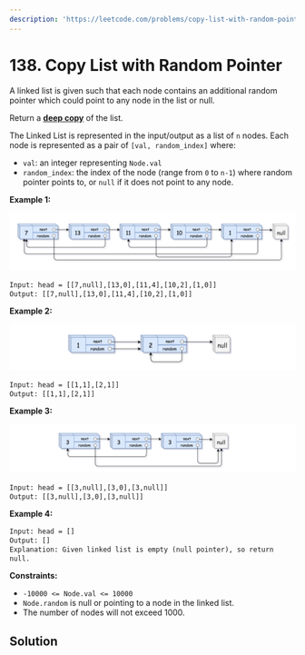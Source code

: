 ```yaml
---
description: 'https://leetcode.com/problems/copy-list-with-random-pointer/'
---
```


# 138. Copy List with Random Pointer



A linked list is given such that each node contains an additional random pointer which could point to any node in the list or null.

Return a [**deep copy**](https://en.wikipedia.org/wiki/Object_copying#Deep_copy) of the list.

The Linked List is represented in the input/output as a list of `n` nodes. Each node is represented as a pair of `[val, random_index]` where:

* `val`: an integer representing `Node.val`
* `random_index`: the index of the node \(range from `0` to `n-1`\) where random pointer points to, or `null` if it does not point to any node.

**Example 1:** 

![](../.gitbook/assets/e1.png)

```text
Input: head = [[7,null],[13,0],[11,4],[10,2],[1,0]]
Output: [[7,null],[13,0],[11,4],[10,2],[1,0]]
```

**Example 2:** 

![](../.gitbook/assets/e2.png)

```text
Input: head = [[1,1],[2,1]]
Output: [[1,1],[2,1]]
```

**Example 3:**

![](../.gitbook/assets/e3.png)

```text
Input: head = [[3,null],[3,0],[3,null]]
Output: [[3,null],[3,0],[3,null]]
```

**Example 4:**

```text
Input: head = []
Output: []
Explanation: Given linked list is empty (null pointer), so return null.
```

**Constraints:**

* `-10000 <= Node.val <= 10000`
* `Node.random` is null or pointing to a node in the linked list.
* The number of nodes will not exceed 1000.

## Solution

